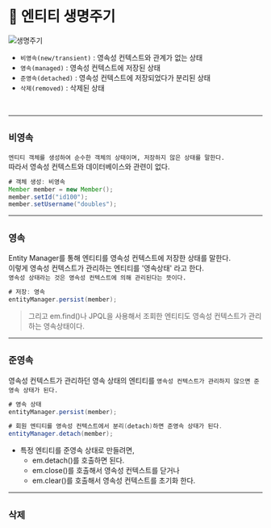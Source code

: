 # :pushpin: 엔티티 생명주기
![생명주기](https://user-images.githubusercontent.com/57389368/158335522-0fd546db-9b92-4712-8f97-a3188ccf5f23.JPG)
+ ``` 비영속(new/transient) ``` : 영속성 컨텍스트와 관계가 없는 상태
+ ``` 영속(managed) ``` : 영속성 컨텍스트에 저장된 상태
+ ``` 준영속(detached) ``` : 영속성 컨텍스트에 저장되었다가 분리된 상태
+ ``` 삭제(removed) ``` : 삭제된 상태
<br>

------
## ``` 비영속 ``` <br> 
``` 엔티티 객체를 생성하여 순수한 객체의 상태이며, 저장하지 않은 상태를 말한다. ```  <br> 따라서 영속성 컨텍스트와 데이터베이스와 관련이 없다.
```java
# 객체 생성: 비영속
Member member = new Member();
member.setId("id100");
member.setUsername("doubles");
```

------
## ``` 영속 ``` <br>
Entity Manager를 통해 엔티티를 영속성 컨텍스트에 저장한 상태를 말한다. <br> 이렇게 영속성 컨텍스트가 관리하는 엔티티를 '영속상태' 라고 한다. <br> ```영속성 상태라는 것은 영속성 컨텍스트에 의해 관리된다는 뜻이다. ``` 
```java
# 저장: 영속
entityManager.persist(member); 
```
> 그리고 em.find()나 JPQL을 사용해서 조회한 엔티티도 영속성 컨텍스트가 관리하는 영속상태이다. <br>

------
## ``` 준영속 ```  <br>
영속성 컨텍스트가 관리하던 영속 상태의 엔티티를 ``` 영속성 컨텍스트가 관리하지 않으면 준영속 상태가 된다. ``` 
```java
# 영속 상태 
entityManager.persist(member);

# 회원 엔티티를 영속성 컨텍스트에서 분리(detach)하면 준영속 상태가 된다.
entityManager.detach(member);
```
+ 특정 엔티티를 준영속 상태로 만들려면,
  +  em.detach()를 호출하면 된다. <br> 
  +  em.close()를 호출해서 영속성 컨텍스트를 닫거나 
  +  em.clear()를 호출해서 영속성 컨텍스트를 초기화 한다. 

------
## ``` 삭제 ```
